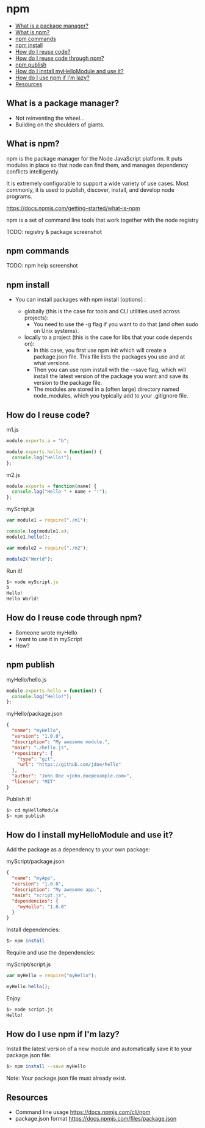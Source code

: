 # npm

<!-- START doctoc generated TOC please keep comment here to allow auto update -->
<!-- DON'T EDIT THIS SECTION, INSTEAD RE-RUN doctoc TO UPDATE -->


- [What is a package manager?](#what-is-a-package-manager)
- [What is npm?](#what-is-npm)
- [npm commands](#npm-commands)
- [npm install](#npm-install)
- [How do I reuse code?](#how-do-i-reuse-code)
- [How do I reuse code through npm?](#how-do-i-reuse-code-through-npm)
- [npm publish](#npm-publish)
- [How do I install myHelloModule and use it?](#how-do-i-install-myhellomodule-and-use-it)
- [How do I use npm if I'm lazy?](#how-do-i-use-npm-if-im-lazy)
- [Resources](#resources)

<!-- END doctoc generated TOC please keep comment here to allow auto update -->

## What is a package manager?

* Not reinventing the wheel...
* Building on the shoulders of giants.

## What is npm?

npm is the package manager for the Node JavaScript platform. It puts modules in place so that node can find them, and manages dependency conflicts intelligently.

It is extremely configurable to support a wide variety of use cases. Most commonly, it is used to publish, discover, install, and develop node programs.

https://docs.npmjs.com/getting-started/what-is-npm

npm is a set of command line tools that work together with the node registry

TODO: registry & package screenshot

## npm commands

TODO: npm help screenshot

## npm install

* You can install packages with npm install [options] <name>:
  * globally (this is the case for tools and CLI utilities used across projects):
    * You need to use the -g flag if you want to do that (and often sudo on Unix systems).
  * locally to a project (this is the case for libs that your code depends on):
    * In this case, you first use npm init which will create a package.json file. This file lists the packages you use and at what versions.
    * Then you can use npm install with the --save flag, which will install the latest version of the package you want and save its version to the package file.
    * The modules are stored in a (often large) directory named node_modules, which you typically add to your .gitignore file.

## How do I reuse code?

m1.js

```js
module.exports.a = "b";

module.exports.hello = function() {
  console.log("Hello!");
};
```

m2.js

```js
module.exports = function(name) {
  console.log("Hello " + name + "!");
};
```

myScript.js

```js
var module1 = require("./m1");

console.log(module1.a);
module1.hello();

var module2 = require("./m2");

module2("World");
```

Run it!

```js
$> node myScript.js
b
Hello!
Hello World!
```

## How do I reuse code through npm?

* Someone wrote myHello
* I want to use it in myScript
* How?

## npm publish

myHello/hello.js

```js
module.exports.hello = function() {
  console.log("Hello!");
};
```

myHello/package.json

```json
{
  "name": "myHello",
  "version": "1.0.0",
  "description": "My awesome module.",
  "main": "./hello.js",
  "repository": {
    "type": "git",
    "url": "https://github.com/jdoe/hello"
  },
  "author": "John Doe <john.doe@example.com>",
  "license": "MIT"
}
```

Publish it!

```bash
$> cd myHelloModule
$> npm publish
```

## How do I install myHelloModule and use it?

Add the package as a dependency to your own package:

myScript/package.json

```json
{
  "name": "myApp",
  "version": "1.0.0",
  "description": "My awesome app.",
  "main": "script.js",
  "dependencies": {
    "myHello": "1.0.0"
  }
}
```

Install dependencies:

```bash
$> npm install
```

Require and use the dependencies:

myScript/script.js

```js
var myHello = require("myHello");

myHello.hello();
```

Enjoy:

```bash
$> node script.js
Hello!
```

## How do I use npm if I'm lazy?

Install the latest version of a new module and automatically save it to your package.json file:

```bash
$> npm install --save myHello
```

Note: Your package.json file must already exist.

## Resources

* Command line usage
  https://docs.npmjs.com/cli/npm
* package.json format
  https://docs.npmjs.com/files/package.json
